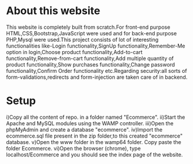 # About this website
This website is completely built from scratch.For front-end purpose HTML,CSS,Bootstrap,JavaScript were used and for back-end purpose PHP,Mysql were used.This project consists of lot of interesting functionalities like-Login functionality,SignUp functionality,Remember-Me option in login,Choose product functionality,Add-to-cart functionality,Remove-from-cart functionality,Add multiple quantity of product functionality,Show purchases functionality,Change password functionality,Confirm Order functionality etc.Regarding security:all sorts of form-validations,redirects and form-injection are taken care of in backend.

# Setup
i)Copy all the content of repo. in a folder named "Ecommerce".
ii)Start the Apache and MySQL modules using the WAMP controller.
iii)Open the phpMyAdmin and create a database "ecommerce". 
iv)Import the ecommerce.sql file present in the zip folder,to this created "ecommerce" database.
v)Open the www folder in the wamp64 folder. Copy paste the folder Ecommerce.
vi)Open the browser (chrome), type localhost/Ecommerce and you should see the index page of the website.
